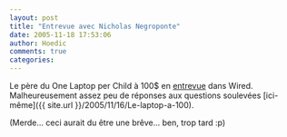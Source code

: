 ```yaml
---
layout: post
title: "Entrevue avec Nicholas Negroponte"
date: 2005-11-18 17:53:06
author: Hoedic
comments: true
categories: 
---
```



Le père du One Laptop per Child à 100$ en [entrevue](http://www.wired.com/news/technology/0,1282,69615,00.html) dans Wired. Malheureusement assez peu de réponses aux questions soulevées [ici-même]({{ site.url }}/2005/11/16/Le-laptop-a-100).

(Merde... ceci aurait du être une brêve... ben, trop tard :p)